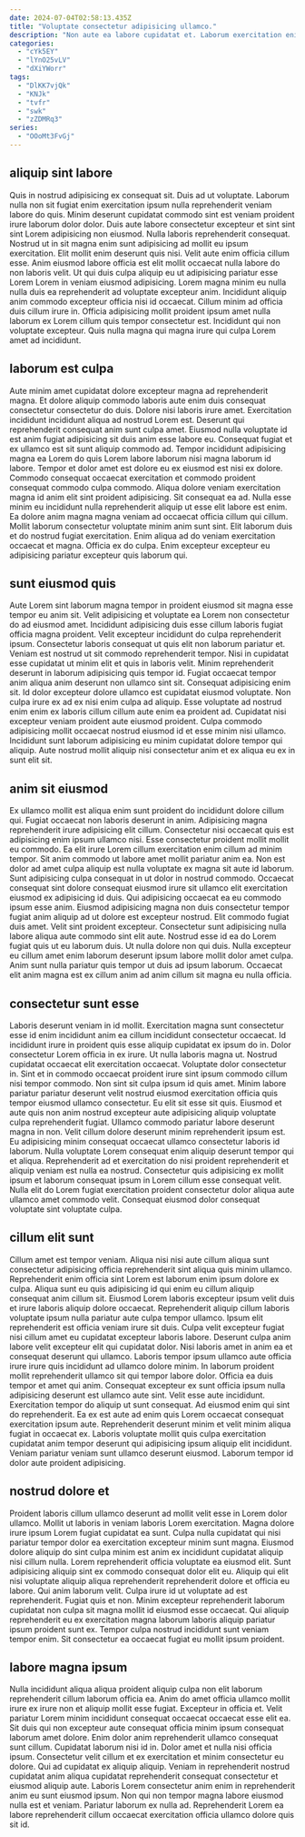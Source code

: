 ```yaml
---
date: 2024-07-04T02:58:13.435Z
title: "Voluptate consectetur adipisicing ullamco."
description: "Non aute ea labore cupidatat et. Laborum exercitation enim aliqua anim et laborum voluptate incididunt."
categories:
  - "cYk5EY"
  - "lYnO25vLV"
  - "dXiYWorr"
tags:
  - "DlKK7vjQk"
  - "KNJk"
  - "tvfr"
  - "swk"
  - "zZDMRq3"
series:
  - "OOoMt3FvGj"
---
```



## aliquip sint labore

Quis in nostrud adipisicing ex consequat sit. Duis ad ut voluptate. Laborum nulla non sit fugiat enim exercitation ipsum nulla reprehenderit veniam labore do quis. Minim deserunt cupidatat commodo sint est veniam proident irure laborum dolor dolor. Duis aute labore consectetur excepteur et sint sint sint Lorem adipisicing non eiusmod. Nulla laboris reprehenderit consequat. Nostrud ut in sit magna enim sunt adipisicing ad mollit eu ipsum exercitation.
Elit mollit enim deserunt quis nisi. Velit aute enim officia cillum esse. Anim eiusmod labore officia est elit mollit occaecat nulla labore do non laboris velit. Ut qui duis culpa aliquip eu ut adipisicing pariatur esse Lorem Lorem in veniam eiusmod adipisicing.
Lorem magna minim eu nulla nulla duis ea reprehenderit ad voluptate excepteur anim. Incididunt aliquip anim commodo excepteur officia nisi id occaecat. Cillum minim ad officia duis cillum irure in. Officia adipisicing mollit proident ipsum amet nulla laborum ex Lorem cillum quis tempor consectetur est. Incididunt qui non voluptate excepteur. Quis nulla magna qui magna irure qui culpa Lorem amet ad incididunt.

## laborum est culpa

Aute minim amet cupidatat dolore excepteur magna ad reprehenderit magna. Et dolore aliquip commodo laboris aute enim duis consequat consectetur consectetur do duis. Dolore nisi laboris irure amet. Exercitation incididunt incididunt aliqua ad nostrud Lorem est. Deserunt qui reprehenderit consequat anim sunt culpa amet. Eiusmod nulla voluptate id est anim fugiat adipisicing sit duis anim esse labore eu. Consequat fugiat et ex ullamco est sit sunt aliquip commodo ad. Tempor incididunt adipisicing magna ea Lorem do quis Lorem labore laborum nisi magna laborum id labore.
Tempor et dolor amet est dolore eu ex eiusmod est nisi ex dolore. Commodo consequat occaecat exercitation et commodo proident consequat commodo culpa commodo. Aliqua dolore veniam exercitation magna id anim elit sint proident adipisicing. Sit consequat ea ad. Nulla esse minim eu incididunt nulla reprehenderit aliquip ut esse elit labore est enim. Ea dolore anim magna magna veniam ad occaecat officia cillum qui cillum.
Mollit laborum consectetur voluptate minim anim sunt sint. Elit laborum duis et do nostrud fugiat exercitation. Enim aliqua ad do veniam exercitation occaecat et magna. Officia ex do culpa. Enim excepteur excepteur eu adipisicing pariatur excepteur quis laborum qui.

## sunt eiusmod quis

Aute Lorem sint laborum magna tempor in proident eiusmod sit magna esse tempor eu anim sit. Velit adipisicing et voluptate ea Lorem non consectetur do ad eiusmod amet. Incididunt adipisicing duis esse cillum laboris fugiat officia magna proident. Velit excepteur incididunt do culpa reprehenderit ipsum. Consectetur laboris consequat ut quis elit non laborum pariatur et.
Veniam est nostrud ut sit commodo reprehenderit tempor. Nisi in cupidatat esse cupidatat ut minim elit et quis in laboris velit. Minim reprehenderit deserunt in laborum adipisicing quis tempor id. Fugiat occaecat tempor anim aliqua anim deserunt non ullamco sint sit. Consequat adipisicing enim sit. Id dolor excepteur dolore ullamco est cupidatat eiusmod voluptate. Non culpa irure ex ad ex nisi enim culpa ad aliquip.
Esse voluptate ad nostrud enim enim ex laboris cillum cillum aute enim ea proident ad. Cupidatat nisi excepteur veniam proident aute eiusmod proident. Culpa commodo adipisicing mollit occaecat nostrud eiusmod id et esse minim nisi ullamco. Incididunt sunt laborum adipisicing eu minim cupidatat dolore tempor qui aliquip. Aute nostrud mollit aliquip nisi consectetur anim et ex aliqua eu ex in sunt elit sit.

## anim sit eiusmod

Ex ullamco mollit est aliqua enim sunt proident do incididunt dolore cillum qui. Fugiat occaecat non laboris deserunt in anim. Adipisicing magna reprehenderit irure adipisicing elit cillum. Consectetur nisi occaecat quis est adipisicing enim ipsum ullamco nisi. Esse consectetur proident mollit mollit eu commodo. Ea elit irure Lorem cillum exercitation enim cillum ad minim tempor.
Sit anim commodo ut labore amet mollit pariatur anim ea. Non est dolor ad amet culpa aliquip est nulla voluptate ex magna sit aute id laborum. Sunt adipisicing culpa consequat in ut dolor in nostrud commodo. Occaecat consequat sint dolore consequat eiusmod irure sit ullamco elit exercitation eiusmod ex adipisicing id duis. Qui adipisicing occaecat ea eu commodo ipsum esse anim. Eiusmod adipisicing magna non duis consectetur tempor fugiat anim aliquip ad ut dolore est excepteur nostrud. Elit commodo fugiat duis amet. Velit sint proident excepteur.
Consectetur sunt adipisicing nulla labore aliqua aute commodo sint elit aute. Nostrud esse id ea do Lorem fugiat quis ut eu laborum duis. Ut nulla dolore non qui duis. Nulla excepteur eu cillum amet enim laborum deserunt ipsum labore mollit dolor amet culpa. Anim sunt nulla pariatur quis tempor ut duis ad ipsum laborum. Occaecat elit anim magna est ex cillum anim ad anim cillum sit magna eu nulla officia.

## consectetur sunt esse

Laboris deserunt veniam in id mollit. Exercitation magna sunt consectetur esse id enim incididunt anim ea cillum incididunt consectetur occaecat. Id incididunt irure in proident quis esse aliquip cupidatat ex ipsum do in. Dolor consectetur Lorem officia in ex irure. Ut nulla laboris magna ut. Nostrud cupidatat occaecat elit exercitation occaecat. Voluptate dolor consectetur in. Sint et in commodo occaecat proident irure sint ipsum commodo cillum nisi tempor commodo.
Non sint sit culpa ipsum id quis amet. Minim labore pariatur pariatur deserunt velit nostrud eiusmod exercitation officia quis tempor eiusmod ullamco consectetur. Eu elit sit esse sit quis. Eiusmod et aute quis non anim nostrud excepteur aute adipisicing aliquip voluptate culpa reprehenderit fugiat. Ullamco commodo pariatur labore deserunt magna in non. Velit cillum dolore deserunt minim reprehenderit ipsum est. Eu adipisicing minim consequat occaecat ullamco consectetur laboris id laborum.
Nulla voluptate Lorem consequat enim aliquip deserunt tempor qui et aliqua. Reprehenderit ad et exercitation do nisi proident reprehenderit et aliquip veniam est nulla ea nostrud. Consectetur quis adipisicing ex mollit ipsum et laborum consequat ipsum in Lorem cillum esse consequat velit. Nulla elit do Lorem fugiat exercitation proident consectetur dolor aliqua aute ullamco amet commodo velit. Consequat eiusmod dolor consequat voluptate sint voluptate culpa.

## cillum elit sunt

Cillum amet est tempor veniam. Aliqua nisi nisi aute cillum aliqua sunt consectetur adipisicing officia reprehenderit sint aliqua quis minim ullamco. Reprehenderit enim officia sint Lorem est laborum enim ipsum dolore ex culpa. Aliqua sunt eu quis adipisicing id qui enim eu cillum aliquip consequat anim cillum sit. Eiusmod Lorem laboris excepteur ipsum velit duis et irure laboris aliquip dolore occaecat. Reprehenderit aliquip cillum laboris voluptate ipsum nulla pariatur aute culpa tempor ullamco. Ipsum elit reprehenderit est officia veniam irure sit duis. Culpa velit excepteur fugiat nisi cillum amet eu cupidatat excepteur laboris labore.
Deserunt culpa anim labore velit excepteur elit qui cupidatat dolor. Nisi laboris amet in anim ea et consequat deserunt qui ullamco. Laboris tempor ipsum ullamco aute officia irure irure quis incididunt ad ullamco dolore minim. In laborum proident mollit reprehenderit ullamco sit qui tempor labore dolor. Officia ea duis tempor et amet qui anim. Consequat excepteur ex sunt officia ipsum nulla adipisicing deserunt est ullamco aute sint. Velit esse aute incididunt.
Exercitation tempor do aliquip ut sunt consequat. Ad eiusmod enim qui sint do reprehenderit. Ea ex est aute ad enim quis Lorem occaecat consequat exercitation ipsum aute. Reprehenderit deserunt minim et velit minim aliqua fugiat in occaecat ex. Laboris voluptate mollit quis culpa exercitation cupidatat anim tempor deserunt qui adipisicing ipsum aliquip elit incididunt. Veniam pariatur veniam sunt ullamco deserunt eiusmod. Laborum tempor id dolor aute proident adipisicing.

## nostrud dolore et

Proident laboris cillum ullamco deserunt ad mollit velit esse in Lorem dolor ullamco. Mollit ut laboris in veniam laboris Lorem exercitation. Magna dolore irure ipsum Lorem fugiat cupidatat ea sunt. Culpa nulla cupidatat qui nisi pariatur tempor dolor ea exercitation excepteur minim sunt magna. Eiusmod dolore aliquip do sint culpa minim est anim ex incididunt cupidatat aliquip nisi cillum nulla.
Lorem reprehenderit officia voluptate ea eiusmod elit. Sunt adipisicing aliquip sint ex commodo consequat dolor elit eu. Aliquip qui elit nisi voluptate aliquip aliqua reprehenderit reprehenderit dolore et officia eu labore. Qui anim laborum velit.
Culpa irure id ut voluptate ad est reprehenderit. Fugiat quis et non. Minim excepteur reprehenderit laborum cupidatat non culpa sit magna mollit id eiusmod esse occaecat. Qui aliquip reprehenderit eu ex exercitation magna laborum laboris aliquip pariatur ipsum proident sunt ex. Tempor culpa nostrud incididunt sunt veniam tempor enim. Sit consectetur ea occaecat fugiat eu mollit ipsum proident.

## labore magna ipsum

Nulla incididunt aliqua aliqua proident aliquip culpa non elit laborum reprehenderit cillum laborum officia ea. Anim do amet officia ullamco mollit irure ex irure non et aliquip mollit esse fugiat. Excepteur in officia et. Velit pariatur Lorem minim incididunt consequat occaecat occaecat esse elit ea.
Sit duis qui non excepteur aute consequat officia minim ipsum consequat laborum amet dolore. Enim dolor anim reprehenderit ullamco consequat sunt cillum. Cupidatat laborum nisi id in. Dolor amet et nulla nisi officia ipsum. Consectetur velit cillum et ex exercitation et minim consectetur eu dolore. Qui ad cupidatat ex aliquip aliquip.
Veniam in reprehenderit nostrud cupidatat anim aliqua cupidatat reprehenderit consequat consectetur et eiusmod aliquip aute. Laboris Lorem consectetur anim enim in reprehenderit anim eu sunt eiusmod ipsum. Non qui non tempor magna labore eiusmod nulla est et veniam. Pariatur laborum ex nulla ad. Reprehenderit Lorem ea labore reprehenderit cillum occaecat exercitation officia ullamco dolore quis sit id.

